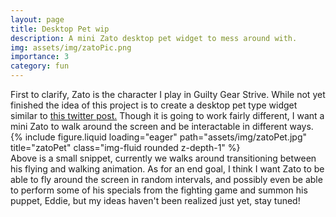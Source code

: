 ```yaml
---
layout: page
title: Desktop Pet wip
description: A mini Zato desktop pet widget to mess around with.
img: assets/img/zatoPic.png
importance: 3
category: fun
---
```

<div class="caption" style="text-align: left;">
    First to clarify, Zato is the character I play in Guilty Gear Strive. While not yet finished the idea of this project is to create a desktop pet type widget similar to <a href='https://twitter.com/carryberto/status/1763990210856034713'> this twitter post.</a> Though it is going to work fairly different, I want a mini Zato to walk around the screen and be interactable in different ways. 
</div>

<div class="row justify-content-sm-center">
    <div class="col-sm-10 mt-3 mt-md-0">
        {% include figure.liquid loading="eager" path="assets/img/zatoPet.jpg" title="zatoPet" class="img-fluid rounded z-depth-1" %}
    </div>
</div>
<div class="caption" style="text-align: left;">
    Above is a small snippet, currently we walks around transitioning between his flying and walking animation. As for an end goal, I think I want Zato to be able to fly around the screen in random intervals, and possibly even be able to perform some of his specials from the fighting game and summon his puppet, Eddie, but my ideas haven't been realized just yet, stay tuned! 
</div>
